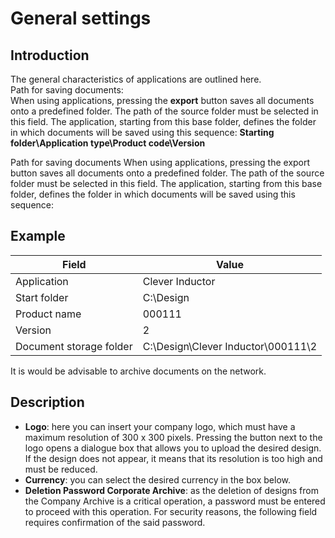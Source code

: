 # General settings

## Introduction
The general characteristics of applications are outlined here.<br>
Path for saving documents:<br>
When using applications, pressing the **export** button saves all documents onto a predefined folder.
The path of the source folder must be selected in this field. 
The application, starting from this base folder, defines the folder in which documents will be saved using this sequence:
**Starting folder\Application type\Product code\Version**

Path for saving documents
When using applications, pressing the export button saves all documents onto a predefined folder.
The path of the source folder must be selected in this field. 
The application, starting from this base folder, defines the folder in which documents will be saved using this sequence:



## Example
| Field                        | Value                  |
|------------------------------|-------------------------------------------|
| Application              | Clever Inductor                         |
| Start folder              | C:\Design                          |
| Product name                   | 000111                                    |
| Version                          | 2                                         |
| Document storage folder  | C:\Design\Clever Inductor\000111\2 |

It is would be advisable to archive documents on the network.	

## Description

- **Logo**: here you can insert your company logo, which must have a maximum resolution of 300 x 300 pixels. Pressing the button next to the logo opens a dialogue box that allows you to upload the desired design. If the design does not appear, it means that its resolution is too high and must be reduced.
- **Currency**: you can select the desired currency  in the box below.
- **Deletion Password Corporate Archive**: as the deletion of designs from the Company Archive is a critical operation, a password must be entered to proceed with this operation. For security reasons, the following field requires confirmation of the said password.
